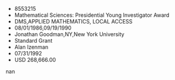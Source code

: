 
* 8553215
* Mathematical Sciences: Presidential Young Investigator Award
* DMS,APPLIED MATHEMATICS, LOCAL ACCESS
* 08/01/1986,09/19/1990
* Jonathan Goodman,NY,New York University
* Standard Grant
* Alan Izenman
* 07/31/1992
* USD 268,666.00

nan
